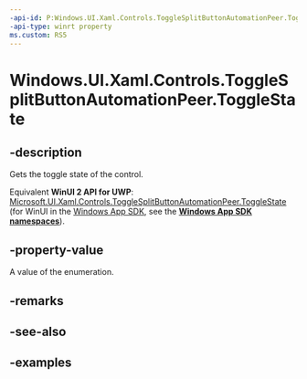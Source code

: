 ```yaml
---
-api-id: P:Windows.UI.Xaml.Controls.ToggleSplitButtonAutomationPeer.ToggleState
-api-type: winrt property
ms.custom: RS5
---
```


<!-- Property syntax.
public ToggleState ToggleState { get; }
-->

# Windows.UI.Xaml.Controls.ToggleSplitButtonAutomationPeer.ToggleState

## -description

Gets the toggle state of the control.

Equivalent **WinUI 2 API for UWP**: [Microsoft.UI.Xaml.Controls.ToggleSplitButtonAutomationPeer.ToggleState](/windows/winui/api/microsoft.ui.xaml.controls.togglesplitbuttonautomationpeer.togglestate) (for WinUI in the [Windows App SDK](/windows/apps/windows-app-sdk/), see the **[Windows App SDK namespaces](/windows/windows-app-sdk/api/winrt/)**).

## -property-value

A value of the enumeration.

## -remarks

## -see-also

## -examples

